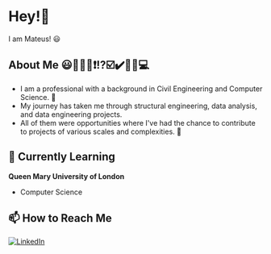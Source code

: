 # Hey!👋

I am Mateus! 😃

## About Me 😃📖📝❌❗⁉️☑️✔️💭💡💻
- I am a professional with a background in Civil Engineering and Computer Science. 📝
- My journey has taken me through structural engineering, data analysis, and data engineering projects. 
- All of them were opportunities where I've had the chance to contribute to projects of various scales and complexities. 💯

## 🌱 Currently Learning
**Queen Mary University of London**
- Computer Science

## 📫 How to Reach Me
[![LinkedIn](https://github.com/mmateus-fc/readme_files/blob/main/images/linkedin_icon.png)](https://www.linkedin.com/in/mateus-f-c)

<!---
mmateus-fc/mmateus-fc is a ✨ special ✨ repository because its `README.md` (this file) appears on your GitHub profile.
You can click the Preview link to take a look at your changes.
--->
